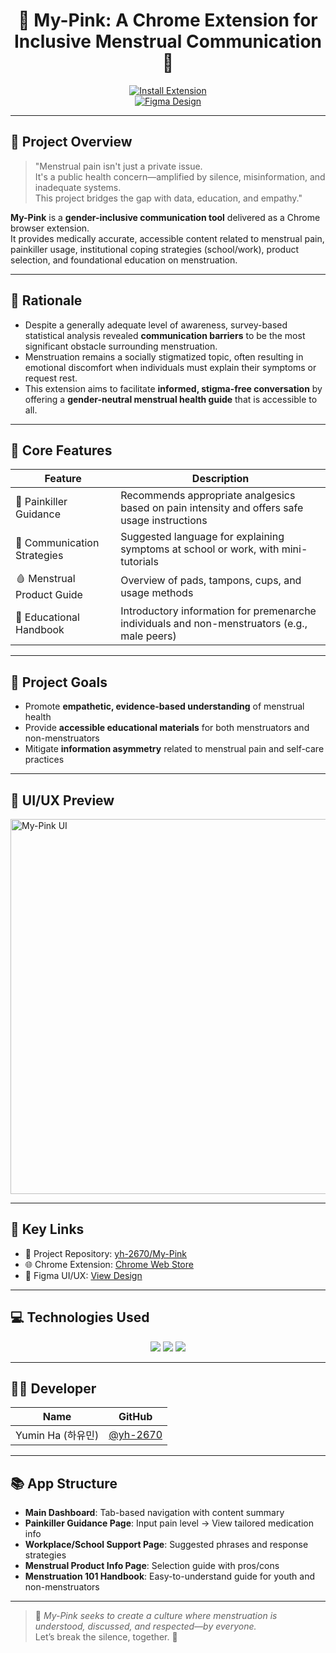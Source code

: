<div align="center">

# 🌸 My-Pink: A Chrome Extension for Inclusive Menstrual Communication 🌸

[![Install Extension](https://img.shields.io/badge/Install%20Extension-DD0B78?style=for-the-badge&logo=google-chrome&logoColor=white)](https://chromewebstore.google.com/detail/ibgkanfoffngfinbjajdbjlkmhgicjmo?utm_source=item-share-cb)  
[![Figma Design](https://img.shields.io/badge/Figma-UI%2FUX%20Design-%23F24E1E?style=for-the-badge&logo=figma&logoColor=white)](https://www.figma.com/design/iA21JImPj1RVOfVQGdW4Nh/%EC%9C%A0%EB%AF%BC_%EB%94%94%EC%9E%90%EC%9D%B8?node-id=102-2&p=f&t=SyRq6AHQUGDmBkOR-0)

</div>

---

## 📌 Project Overview

> "Menstrual pain isn't just a private issue.  
> It's a public health concern—amplified by silence, misinformation, and inadequate systems.  
> This project bridges the gap with data, education, and empathy."

**My-Pink** is a **gender-inclusive communication tool** delivered as a Chrome browser extension.  
It provides medically accurate, accessible content related to menstrual pain, painkiller usage, institutional coping strategies (school/work), product selection, and foundational education on menstruation.

---

## 🎯 Rationale

- Despite a generally adequate level of awareness, survey-based statistical analysis revealed **communication barriers** to be the most significant obstacle surrounding menstruation.
- Menstruation remains a socially stigmatized topic, often resulting in emotional discomfort when individuals must explain their symptoms or request rest.
- This extension aims to facilitate **informed, stigma-free conversation** by offering a **gender-neutral menstrual health guide** that is accessible to all.

---

## 🧩 Core Features

| Feature | Description |
|--------|-------------|
| 💊 Painkiller Guidance | Recommends appropriate analgesics based on pain intensity and offers safe usage instructions |
| 🏢 Communication Strategies | Suggested language for explaining symptoms at school or work, with mini-tutorials |
| 🩸 Menstrual Product Guide | Overview of pads, tampons, cups, and usage methods |
| 📘 Educational Handbook | Introductory information for premenarche individuals and non-menstruators (e.g., male peers) |

---

## 🎯 Project Goals

- Promote **empathetic, evidence-based understanding** of menstrual health
- Provide **accessible educational materials** for both menstruators and non-menstruators
- Mitigate **information asymmetry** related to menstrual pain and self-care practices

---

## 📸 UI/UX Preview

<img width="600" alt="My-Pink UI" src="https://github.com/user-attachments/assets/e371518b-7a1d-4434-8ca5-2fba2ef191bb" />

---

## 🔗 Key Links

- 📂 Project Repository: [yh-2670/My-Pink](https://github.com/yh-2670/My-Pink.git)  
- 🌐 Chrome Extension: [Chrome Web Store](https://chromewebstore.google.com/detail/ibgkanfoffngfinbjajdbjlkmhgicjmo?utm_source=item-share-cb)  
- 🎨 Figma UI/UX: [View Design](https://www.figma.com/design/iA21JImPj1RVOfVQGdW4Nh/%EC%9C%A0%EB%AF%BC_%EB%94%94%EC%9E%90%EC%9D%B8?node-id=102-2&p=f&t=SyRq6AHQUGDmBkOR-0)

---

## 💻 Technologies Used

<p align="center">
  <img src="https://img.shields.io/badge/HTML5-E34F26?style=for-the-badge&logo=html5&logoColor=white"/>
  <img src="https://img.shields.io/badge/CSS3-1572B6?style=for-the-badge&logo=css3&logoColor=white"/>
  <img src="https://img.shields.io/badge/JavaScript-F7DF1E?style=for-the-badge&logo=javascript&logoColor=black"/>
</p>

---

## 👩‍🎓 Developer

| Name | GitHub |
|------|--------|
| Yumin Ha (하유민) | [@yh-2670](https://github.com/yh-2670) |

---

## 📚 App Structure

- **Main Dashboard**: Tab-based navigation with content summary
- **Painkiller Guidance Page**: Input pain level → View tailored medication info
- **Workplace/School Support Page**: Suggested phrases and response strategies
- **Menstrual Product Info Page**: Selection guide with pros/cons
- **Menstruation 101 Handbook**: Easy-to-understand guide for youth and non-menstruators

---

> 🙌 _My-Pink seeks to create a culture where menstruation is understood, discussed, and respected—by everyone._  
> Let’s break the silence, together. 💖

